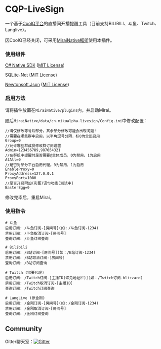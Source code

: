 # CQP-LiveSign
一个基于[CoolQ平台](https://cqp.cc/forum.php)的直播间开播提醒工具（目前支持BILIBILI、斗鱼、Twitch、Langlive）。

因CoolQ已经关闭，可采用[MiraiNative框架](https://github.com/iTXTech/mirai-native)使用本插件。

### 使用组件

[C# Native SDK](https://github.com/Jie2GG/Native.Csharp.Frame/) ([MIT License](https://github.com/Jie2GG/Native.Csharp.Frame/blob/Final/LICENSE))

[SQLite-Net](https://github.com/praeclarum/sqlite-net) ([MIT License](https://archive.codeplex.com/?p=sqlitepcl))

[Newtonsoft.Json](https://github.com/JamesNK/Newtonsoft.Json) ([MIT License](https://raw.githubusercontent.com/JamesNK/Newtonsoft.Json/master/LICENSE.md))

### 启用方法
请将插件放置在`MiraiNative/plugins`内，并启动Mirai。

随后`MiraiNative/data/cn.mikualpha.livesign/Config.ini`中修改配置：

```
//请仅修改等号后部分，其余部分修改可能会出现问题！
//需要在哪些群中启用，以半角逗号分隔，标0为全部启用
Group=0
//允许哪些群成员修改群订阅设置
Admin=123456789,987654321
//在群组中提醒时是否需要@全体成员，0为禁用，1为启用
AtAll=0
//是否对部分平台启用代理，0为禁用，1为启用
EnableProxy=0
ProxyAddress=127.0.0.1
ProxyPort=1080
//是否开启附加(彩蛋)语句功能(测试中)
EasterEgg=0
```
修改完毕后，重启Mirai。

### 使用指令
```
# 斗鱼
启用订阅: /斗鱼订阅-[房间号](如：/斗鱼订阅-1234)
禁用订阅: /斗鱼取消订阅-[房间号]
查询订阅: /斗鱼订阅查询

# Bilibili
启用订阅: /B站订阅-[房间号](如：/B站订阅-1234)
禁用订阅: /B站取消订阅-[房间号]
查询订阅: /B站订阅查询

# Twitch (需要代理)
启用订阅: /Twitch订阅-[主播ID(详见地址栏)](如：/Twitch订阅-blizzard)
禁用订阅: /Twitch取消订阅-[主播ID]
查询订阅: /Twitch订阅查询

# LangLive (原金刚)
启用订阅: /金刚订阅-[房间号](如：/金刚订阅-1234)
禁用订阅: /金刚取消订阅-[房间号]
查询订阅: /金刚订阅查询
```

## Community
Gitter聊天室：[![Gitter](https://badges.gitter.im/MikuAlphaBot/community.svg)](https://gitter.im/MikuAlphaBot/community?utm_source=badge&utm_medium=badge&utm_campaign=pr-badge)
